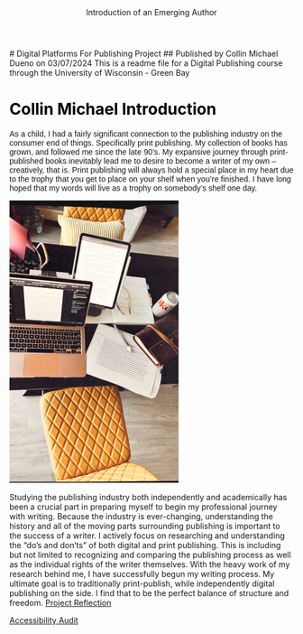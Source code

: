 <header>Introduction of an Emerging Author</header>
# Digital Platforms For Publishing Project
## Published by Collin Michael Dueno on 03/07/2024
This is a readme file for a Digital Publishing course through the University of Wisconsin - Green Bay

<html>
<title> Collin Michael Intro </title>
<head>
<style>
h1 {color: black;}
</style>
<head>
<body>
<h1>Collin Michael Introduction</h1>
<p style="font-family:arial">As a child, I had a fairly significant connection to the publishing industry on the consumer end of things. Specifically print publishing. My collection of books has grown, and followed me since the late 90’s. My expansive journey through print-published books inevitably lead me to desire to become a writer of my own – creatively, that is. Print publishing will always hold a special place in my heart due to the trophy that you get to place on your shelf when you’re finished. I have long hoped that my words will live as a trophy on somebody’s shelf one day.</p>
<p>
<img src="212BA3F6-A2C0-42B9-BF23-B9DBA0C9D743.JPG" alt="Collin's Writing Workspace" width="300" height="500">

Studying the publishing industry both independently and academically has been a crucial part in preparing myself to begin my professional journey with writing. Because the industry is ever-changing, understanding the history and all of the moving parts surrounding publishing is important to the success of a writer. I actively focus on researching and understanding the “do’s and don’ts” of both digital and print publishing. This is including but not limited to recognizing and comparing the publishing process as well as the individual rights of the writer themselves. With the heavy work of my research behind me, I have successfully begun my writing process. My ultimate goal is to traditionally print-publish, while independently digital publishing on the side. I find that to be the perfect balance of structure and freedom.
<a href="Project Reflection.html">Project Reflection</a>
<footer>
<a href="https-collinmd5githubio-digital-platforms-for-publishing-projecthtml-report.html"> Accessibility Audit </a> 
</footer>
